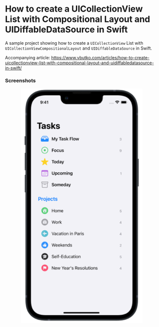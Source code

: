 # How to create a UICollectionView List with Compositional Layout and UIDiffableDataSource in Swift

A sample project showing how to create a `UICollectionView` List with `UICollectionViewCompositionalLayout` and `UIDiffableDataSource` in Swift.

Accompanying article: https://www.vbutko.com/articles/how-to-create-uicollectionview-list-with-compositional-layout-and-uidiffabledatasource-in-swift/

### Screenshots

<p align="center">
    <img src="UICollectionView-List-with-two-sections.png" width="400" max-width="90%" alt="UICollectionView List with two sections" />
</p>
